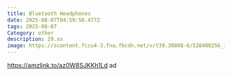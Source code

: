 ```yaml
---
title: Bluetooth Headphones
date: 2025-08-07T04:59:58.477Z
tags: 2025-08-07
Category: other
description: 29.xx
image: https://scontent.fccu4-3.fna.fbcdn.net/v/t39.30808-6/528408256_10228306320992654_2625882627028130486_n.jpg?stp=cp6_dst-jpg_s565x565_tt6&_nc_cat=106&ccb=1-7&_nc_sid=aa7b47&_nc_ohc=Uxb-s9RUSQwQ7kNvwFMmJVV&_nc_oc=Adk5WApsfndScWPlCnplKwBTujdTv-GF4326O7tawh5EpgBzR0WWwcrXf5tMVz6Y8iM&_nc_zt=23&_nc_ht=scontent.fccu4-3.fna&_nc_gid=VXUSPgsAL3PqmVx2ya4koQ&oh=00_AfWeGLrS-PWsOq_UXc_86jT8cyvny8wU4hec5zxhlmAfFg&oe=689A0547
---
```

https://amzlink.to/az0W8SJKKh1Ld ad